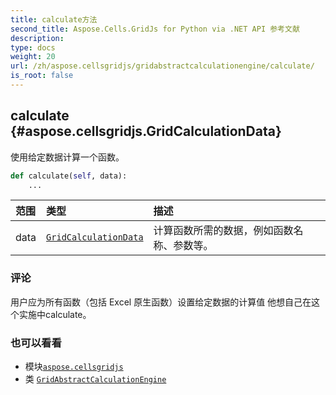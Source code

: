 ```yaml
---
title: calculate方法
second_title: Aspose.Cells.GridJs for Python via .NET API 参考文献
description:
type: docs
weight: 20
url: /zh/aspose.cellsgridjs/gridabstractcalculationengine/calculate/
is_root: false
---
```

##  calculate {#aspose.cellsgridjs.GridCalculationData}

使用给定数据计算一个函数。



```python
def calculate(self, data):
    ...
```


|范围|类型|描述|
| :- | :- | :- |
| data | [`GridCalculationData`](/cells/python-net/zh/aspose.cellsgridjs/gridcalculationdata) |计算函数所需的数据，例如函数名称、参数等。|
### 评论

用户应为所有函数（包括 Excel 原生函数）设置给定数据的计算值
他想自己在这个实施中calculate。


### 也可以看看
* 模块[`aspose.cellsgridjs`](../../)
* 类 [`GridAbstractCalculationEngine`](/cells/python-net/zh/aspose.cellsgridjs/gridabstractcalculationengine)
